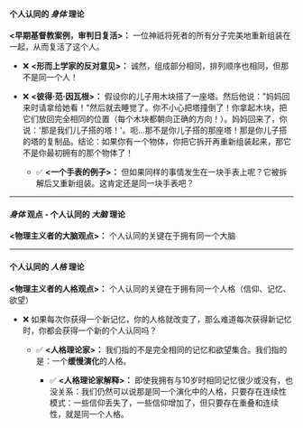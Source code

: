 #### **个人认同的** **_身体_** **理论**

**<早期基督教案例，审判日复活>：** 一位神祇将死者的所有分子完美地重新组装在一起，从而复活了这个人。

- ❌ **<形而上学家的反对意见>：** 诚然，组成部分相同，排列顺序也相同，但那不是同一个人！
    
- ❌ **<彼得·范·因瓦根>：** 假设你的儿子用木块搭了一座塔。然后他说："妈妈回来时请拿给她看！"然后就去睡觉了。你不小心把塔撞倒了！你拿起木块，把它们放回完全相同的位置（每个木块都朝向正确的方向！）。妈妈回来了，你说：'那是我们儿子搭的塔！'。呃...那不是你儿子搭的那座塔！那是你儿子搭的塔的复制品。结论：如果你有一个物体，你把它拆开再重新组装起来，那它不是你最初拥有的那个物体了！
    
    - ✅ **<一个手表的例子>：** 但如果同样的事情发生在一块手表上呢？它被拆解后又重新组装。这肯定还是同一块手表吧？
        

---

#### **_身体_** **观点 - 个人认同的** **_大脑_** **理论**

**<物理主义者的大脑观点>：** 个人认同的关键在于拥有同一个大脑

---

#### **个人认同的** **_人格_** **理论**

**<物理主义者的人格观点>：** 个人认同的关键在于拥有同一个人格（信仰、记忆、欲望）

- ❌ 如果每次你获得一个新记忆，你的人格就改变了，那么难道每次获得新记忆时，你都会获得一个新的个人认同吗？
    
    - ✅ **<人格理论家>：** 我们指的不是完全相同的记忆和欲望集合。我们指的是：一个**缓慢演化**的人格。
        
        - ✅ **<人格理论家解释>：** 即使我拥有与10岁时相同记忆很少或没有，也没关系：我们仍然可以说那是同一个演化中的人格，只要存在连续性模式：一些信仰丢失了，一些信仰增加了，但只要存在重叠和连续性，就是同一个人格。